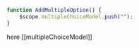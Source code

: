 ```Javascript
function AddMultipleOption() {
	$scope.multipleChoiceModel.push("");
}
```

here [[multipleChoiceModel]]